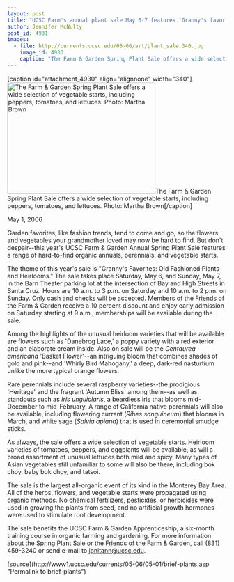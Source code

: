 ```yaml
---
layout: post
title: "UCSC Farm's annual plant sale May 6-7 features 'Granny's favorites': Hard-to-find flowers and vegetables"
author: Jennifer McNulty
post_id: 4931
images:
  - file: http://currents.ucsc.edu/05-06/art/plant_sale.340.jpg
    image_id: 4930
    caption: "The Farm & Garden Spring Plant Sale offers a wide selection of vegetable starts, including peppers, tomatoes, and lettuces. Photo: Martha Brown"
---
```


[caption id="attachment_4930" align="alignnone" width="340"]<a href="http://localhost/mysite/wp-content/uploads/2006/05/plant_sale.340.jpg"><img class="size-full wp-image-4930" src="http://localhost/mysite/wp-content/uploads/2006/05/plant_sale.340.jpg" alt="The Farm & Garden Spring Plant Sale offers a wide selection of vegetable starts, including peppers, tomatoes, and lettuces. Photo: Martha Brown" width="340" height="255" /></a>The Farm & Garden Spring Plant Sale offers a wide selection of vegetable starts, including peppers, tomatoes, and lettuces. Photo: Martha Brown[/caption]
<a name="content" id="content"></a>
<p>
  May 1, 2006<br>
</p>
<p>
  Garden favorites, like fashion trends, tend to come and go, so the flowers and vegetables your grandmother loved may now be hard to find. But don't despair--this year's UCSC Farm &amp; Garden Annual Spring Plant Sale features a range of hard-to-find organic annuals, perennials, and vegetable starts.
</p>
<p>
  The theme of this year's sale is "Granny's Favorites: Old Fashioned Plants and Heirlooms." The sale takes place Saturday, May 6, and Sunday, May 7, in the Barn Theater parking lot at the intersection of Bay and High Streets in Santa Cruz. Hours are 10 a.m. to 3 p.m. on Saturday and 10 a.m. to 2 p.m. on Sunday. Only cash and checks will be accepted. Members of the Friends of the Farm &amp; Garden receive a 10 percent discount and enjoy early admission on Saturday starting at 9 a.m.; memberships will be available during the sale.
</p>
<p>
  Among the highlights of the unusual heirloom varieties that will be available are flowers such as 'Danebrog Lace,' a poppy variety with a red exterior and an elaborate cream inside. Also on sale will be the <i>Centaurea americana</i> 'Basket Flower'--an intriguing bloom that combines shades of gold and pink--and 'Whirly Bird Mahogany,' a deep, dark-red nasturtium unlike the more typical orange flowers.
</p>
<p>
  Rare perennials include several raspberry varieties--the prodigious 'Heritage' and the fragrant 'Autumn Bliss' among them--as well as standouts such as <i>Iris unguiclaris</i>, a beardless iris that blooms mid-December to mid-February. A range of California native perennials will also be available, including flowering currant (<i>Ribes sanguineum</i>) that blooms in March, and white sage (<i>Salvia apiana</i>) that is used in ceremonial smudge sticks.
</p>
<p>
  As always, the sale offers a wide selection of vegetable starts. Heirloom varieties of tomatoes, peppers, and eggplants will be available, as will a broad assortment of unusual lettuces both mild and spicy. Many types of Asian vegetables still unfamiliar to some will also be there, including bok choy, baby bok choy, and tatsoi.
</p>
<p>
  The sale is the largest all-organic event of its kind in the Monterey Bay Area. All of the herbs, flowers, and vegetable starts were propagated using organic methods. No chemical fertilizers, pesticides, or herbicides were used in growing the plants from seed, and no artificial growth hormones were used to stimulate root development.
</p>
<p>
  The sale benefits the UCSC Farm &amp; Garden Apprenticeship, a six-month training course in organic farming and gardening. For more information about the Spring Plant Sale or the Friends of the Farm &amp; Garden, call (831) 459-3240 or send e-mail to <a href="mailto:jonitann@ucsc.edu">jonitann@ucsc.edu</a>.
</p>
<form>
  <input name="t1" size="-1" type="hidden">
</form>




</p>
[source](http://www1.ucsc.edu/currents/05-06/05-01/brief-plants.asp "Permalink to brief-plants")
